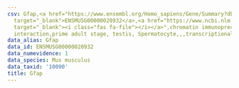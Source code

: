 ```yaml
---
csv: Gfap,<a href="https://www.ensembl.org/Homo_sapiens/Gene/Summary?db=core;g=ENSMUSG00000020932"
  target="_blank">ENSMUSG00000020932</a>,<a href="https://www.ncbi.nlm.nih.gov/pubmed/25450459"
  target="_blank"><i class="fas fa-file"></i></a>",chromatin immunoprecipitation assay,direct
  interaction,prime adult stage, testis, Spermatocyte,,,transcriptional regulation,
data_alias: Gfap
data_id: ENSMUSG00000020932
data_numevidence: 1
data_species: Mus musculus
data_taxid: '10090'
title: Gfap
---
```

